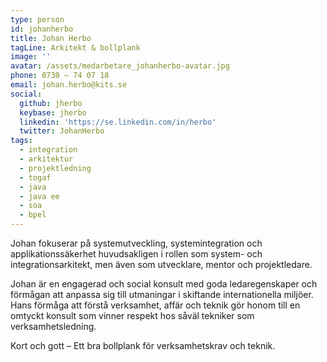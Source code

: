 ```yaml
---
type: person
id: johanherbo
title: Johan Herbo
tagLine: Arkitekt & bollplank
image: ''
avatar: /assets/medarbetare_johanherbo-avatar.jpg
phone: 0730 – 74 07 18
email: johan.herbo@kits.se
social:
  github: jherbo
  keybase: jherbo
  linkedin: 'https://se.linkedin.com/in/herbo'
  twitter: JohanHerbo
tags:
  - integration
  - arkitektur
  - projektledning
  - togaf
  - java
  - java ee
  - soa
  - bpel
---
```


Johan fokuserar på systemutveckling, systemintegration och applikationssäkerhet huvudsakligen i rollen som system- och integrationsarkitekt, men även som utvecklare, mentor och projektledare.

Johan är en engagerad och social konsult med goda ledaregenskaper och förmågan att anpassa sig till utmaningar i skiftande internationella miljöer. Hans förmåga att förstå verksamhet, affär och teknik gör honom till en omtyckt konsult som vinner respekt hos såväl tekniker som verksamhetsledning.

Kort och gott – Ett bra bollplank för verksamhetskrav och teknik.

